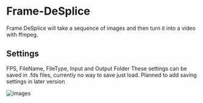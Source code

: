 # Frame-DeSplice
Frame DeSplice will take a sequence of images and then turn it into a video with ffmpeg.

## Settings

FPS, FileName, FileType, Input and Output Folder
These settings can be saved in .fds files, currently no way to
save just load. Planned to add saving settings in later
version

![images](https://user-images.githubusercontent.com/79758393/167446072-1bddb3af-0e56-4acf-9686-83a47a126d63.jpg)
